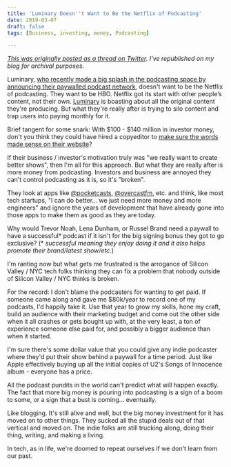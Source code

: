 ```yaml
---
title: 'Luminary Doesn''t Want to Be the Netflix of Podcasting'
date: 2019-03-07
draft: false
tags: [Business, investing, money, Podcasting]

---
```


[_This was originally posted as a thread on Twitter_](https://twitter.com/iChris/status/1102941757082423296)_. I've republished on my blog for archival purposes._

Luminary, [who recently made a big splash in the podcasting space by announcing their paywalled podcast network](https://www.engadget.com/2019/03/04/luminary-media-subscription-podcast-network/), doesn't want to be the Netflix of podcasting. They want to be HBO. Netflix got its start with other people’s content, not their own. [Luminary](https://luminarypodcasts.com) is boasting about all the original content they're producing. But what they're really after is trying to silo content and trap users into paying monthly for it.

Brief tangent for some snark: With $100 - $140 million in investor money, don't you think they could have hired a copyeditor to [make sure the words made sense on their website](https://twitter.com/iChris/status/1103695615199006722)?

If their business / investor's motivation truly was "we really want to create better shows", then I'm all for this approach. But what they are really after is more money from podcasting. Investors and business are annoyed they can't control podcasting as it is, so it's "broken".

They look at apps like [@pocketcasts](https://twitter.com/pocketcasts), [@overcastfm](https://twitter.com/OvercastFM), etc. and think, like most tech startups, "I can do better... we just need more money and more engineers" and ignore the years of development that have already gone into those apps to make them as good as they are today.

Why would Trevor Noah, Lena Dunham, or Russel Brand need a paywall to have a successful\* podcast if it isn't for the big signing bonus they got to go exclusive? (\* _successful meaning they enjoy doing it and it also helps promote their brand/latest show/etc._)

I'm ranting now but what gets me frustrated is the arrogance of Silicon Valley / NYC tech folks thinking they can fix a problem that nobody outside of Silicon Valley / NYC thinks is broken.

For the record: I don't blame the podcasters for wanting to get paid. If someone came along and gave me $80k/year to record one of my podcasts, I'd happily take it. Use that year to grow my skills, hone my craft, build an audience with their marketing budget and come out the other side when it all crashes or gets bought up with, at the very least, a ton of experience someone else paid for, and possibly a bigger audience than when it started.

I'm sure there's some dollar value that you could give any indie podcaster where they'd put their show behind a paywall for a time period. Just like Apple effectively buying up all the initial copies of U2's Songs of Innocence album - everyone has a price.

All the podcast pundits in the world can't predict what will happen exactly. The fact that more big money is pouring into podcasting is a sign of a boom to some, or a sign that a bust is coming... eventually.

Like blogging. It's still alive and well, but the big money investment for it has moved on to other things. They sucked all the stupid deals out of that vertical and moved on. The indie folks are still trucking along, doing their thing, writing, and making a living.

In tech, as in life, we're doomed to repeat ourselves if we don't learn from our past.